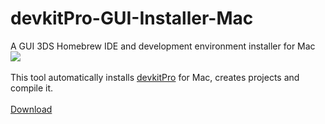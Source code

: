 # devkitPro-GUI-Installer-Mac
A GUI 3DS Homebrew IDE and development environment installer for Mac
<br/>![](https://img.shields.io/badge/Required%20privileges-admin%20%2F%20root-yellowgreen.svg)
<br/><br/>
This tool automatically installs [devkitPro](https://sourceforge.net/projects/devkitpro/) for Mac, creates projects and compile it.
<br/>
<br/>
[Download](https://github.com/ColdGrub1384/devkitPro-GUI-Installer-Mac/releases/tag/1.1)
